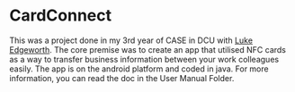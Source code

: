 # CardConnect
This was a project done in my 3rd year of CASE in DCU with [Luke Edgeworth](https://github.com/Ledge123). The core premise was to create an app that utilised NFC cards as a way to transfer business
information between your work colleagues easily. The app is on the android platform and coded in java. For more information, you can read the doc in the User Manual Folder. 
